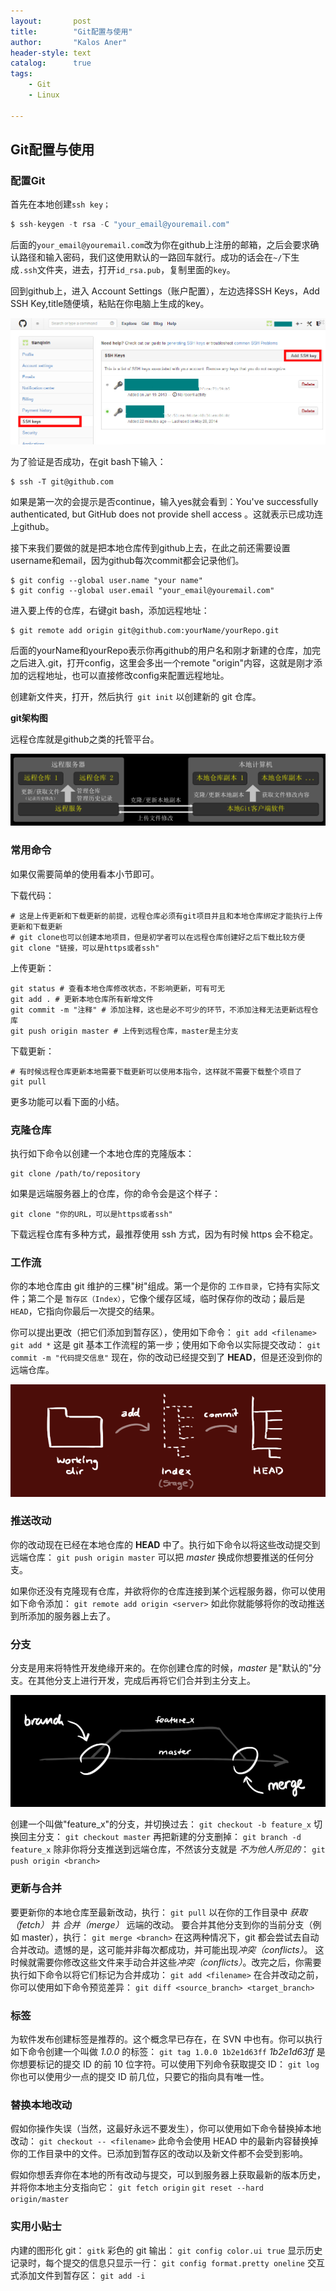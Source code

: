 ```yaml
---
layout:       post
title:        "Git配置与使用"
author:       "Kalos Aner"
header-style: text
catalog:      true
tags:
    - Git
    - Linux

---
```


## Git配置与使用

### 配置Git

首先在本地创建`ssh key；`

```c
$ ssh-keygen -t rsa -C "your_email@youremail.com"
```

后面的`your_email@youremail.com`改为你在github上注册的邮箱，之后会要求确认路径和输入密码，我们这使用默认的一路回车就行。成功的话会在`~/`下生成`.ssh`文件夹，进去，打开`id_rsa.pub`，复制里面的`key`。

回到github上，进入 Account Settings（账户配置），左边选择SSH Keys，Add SSH Key,title随便填，粘贴在你电脑上生成的key。

![img](\img\in-post\ea0e01e09d60afe05f22fa3925d677ba.png)

为了验证是否成功，在git bash下输入：

```
$ ssh -T git@github.com
```

如果是第一次的会提示是否continue，输入yes就会看到：You've successfully authenticated, but GitHub does not provide shell access 。这就表示已成功连上github。

接下来我们要做的就是把本地仓库传到github上去，在此之前还需要设置username和email，因为github每次commit都会记录他们。

```
$ git config --global user.name "your name"
$ git config --global user.email "your_email@youremail.com"
```

进入要上传的仓库，右键git bash，添加远程地址：

```
$ git remote add origin git@github.com:yourName/yourRepo.git
```

后面的yourName和yourRepo表示你再github的用户名和刚才新建的仓库，加完之后进入.git，打开config，这里会多出一个remote "origin"内容，这就是刚才添加的远程地址，也可以直接修改config来配置远程地址。

创建新文件夹，打开，然后执行` git init` 以创建新的 git 仓库。

**git架构图**

远程仓库就是github之类的托管平台。

![image-20241028192707589](\img\in-post\image-20241028192707589.png)

### 常用命令

如果仅需要简单的使用看本小节即可。

下载代码：

```
# 这是上传更新和下载更新的前提，远程仓库必须有git项目并且和本地仓库绑定才能执行上传更新和下载更新
# git clone也可以创建本地项目，但是初学者可以在远程仓库创建好之后下载比较方便
git clone "链接，可以是https或者ssh"
```

上传更新：

```
git status # 查看本地仓库修改状态，不影响更新，可有可无
git add . # 更新本地仓库所有新增文件
git commit -m "注释" # 添加注释，这也是必不可少的环节，不添加注释无法更新远程仓库
git push origin master # 上传到远程仓库，master是主分支
```

下载更新：

```
# 有时候远程仓库更新本地需要下载更新可以使用本指令，这样就不需要下载整个项目了
git pull
```

更多功能可以看下面的小结。

### 克隆仓库

执行如下命令以创建一个本地仓库的克隆版本：

```
git clone /path/to/repository 
```

如果是远端服务器上的仓库，你的命令会是这个样子：

```
git clone "你的URL，可以是https或者ssh"
```

下载远程仓库有多种方式，最推荐使用 ssh 方式，因为有时候 https 会不稳定。

### 工作流

你的本地仓库由 git 维护的三棵"树"组成。第一个是你的 `工作目录`，它持有实际文件；第二个是 `暂存区（Index）`，它像个缓存区域，临时保存你的改动；最后是 `HEAD`，它指向你最后一次提交的结果。

你可以提出更改（把它们添加到暂存区），使用如下命令：
`git add <filename>`
`git add *`
这是 git 基本工作流程的第一步；使用如下命令以实际提交改动：
`git commit -m "代码提交信息"`
现在，你的改动已经提交到了 **HEAD**，但是还没到你的远端仓库。

![img](\img\in-post\859c5d8aa19994eefe3ffa8e4cb6dfc1.png)

### 推送改动

你的改动现在已经在本地仓库的 **HEAD** 中了。执行如下命令以将这些改动提交到远端仓库：
`git push origin master`
可以把 *master* 换成你想要推送的任何分支。

如果你还没有克隆现有仓库，并欲将你的仓库连接到某个远程服务器，你可以使用如下命令添加：
`git remote add origin <server>`
如此你就能够将你的改动推送到所添加的服务器上去了。

### 分支

分支是用来将特性开发绝缘开来的。在你创建仓库的时候，*master* 是"默认的"分支。在其他分支上进行开发，完成后再将它们合并到主分支上。

![img](\img\in-post\be09541cc1cabb4ca13730c8d0aca52f.png)

创建一个叫做"feature_x"的分支，并切换过去：
`git checkout -b feature_x`
切换回主分支：
`git checkout master`
再把新建的分支删掉：
`git branch -d feature_x`
除非你将分支推送到远端仓库，不然该分支就是 *不为他人所见的*：
`git push origin <branch>`

### 更新与合并

要更新你的本地仓库至最新改动，执行：
`git pull`
以在你的工作目录中 *获取（fetch）* 并 *合并（merge）* 远端的改动。
要合并其他分支到你的当前分支（例如 master），执行：
`git merge <branch>`
在这两种情况下，git 都会尝试去自动合并改动。遗憾的是，这可能并非每次都成功，并可能出现*冲突（conflicts）*。 这时候就需要你修改这些文件来手动合并这些*冲突（conflicts）*。改完之后，你需要执行如下命令以将它们标记为合并成功：
`git add <filename>`
在合并改动之前，你可以使用如下命令预览差异：
`git diff <source_branch> <target_branch>`

### 标签

为软件发布创建标签是推荐的。这个概念早已存在，在 SVN 中也有。你可以执行如下命令创建一个叫做 *1.0.0* 的标签：
`git tag 1.0.0 1b2e1d63ff`
*1b2e1d63ff* 是你想要标记的提交 ID 的前 10 位字符。可以使用下列命令获取提交 ID：
`git log`
你也可以使用少一点的提交 ID 前几位，只要它的指向具有唯一性。

### 替换本地改动

假如你操作失误（当然，这最好永远不要发生），你可以使用如下命令替换掉本地改动：
`git checkout -- <filename>`
此命令会使用 HEAD 中的最新内容替换掉你的工作目录中的文件。已添加到暂存区的改动以及新文件都不会受到影响。

假如你想丢弃你在本地的所有改动与提交，可以到服务器上获取最新的版本历史，并将你本地主分支指向它：
`git fetch origin`
`git reset --hard origin/master`

### 实用小贴士

内建的图形化 git：
`gitk`
彩色的 git 输出：
`git config color.ui true`
显示历史记录时，每个提交的信息只显示一行：
`git config format.pretty oneline`
交互式添加文件到暂存区：
`git add -i`